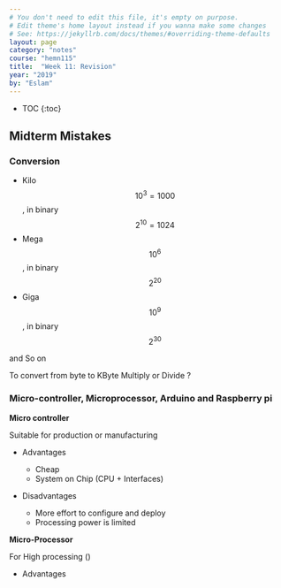 ```yaml
---
# You don't need to edit this file, it's empty on purpose.
# Edit theme's home layout instead if you wanna make some changes
# See: https://jekyllrb.com/docs/themes/#overriding-theme-defaults
layout: page
category: "notes"
course: "hemn115"
title:  "Week 11: Revision"
year: "2019"
by: "Eslam"
---
```


* TOC
{:toc}

## Midterm Mistakes


### Conversion 

* Kilo $$10^3 = 1000$$, in binary $$2^10 = 1024$$
* Mega $$10^6$$, in binary $$2^20$$ 
* Giga $$10^9$$, in binary $$2^30$$ 

and So on 

To convert from byte to KByte Multiply or Divide ?

### Micro-controller, Microprocessor, Arduino and Raspberry pi

**Micro controller**

Suitable for production or manufacturing

* Advantages   
    * Cheap     
    * System on Chip (CPU + Interfaces)

* Disadvantages
    * More effort to configure and deploy
    * Processing power is limited


**Micro-Processor**

For High processing () 

* Advantages


